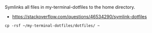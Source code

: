 Symlinks all files in my-terminal-dotfiles to the home directory.

- https://stackoverflow.com/questions/46534290/symlink-dotfiles

```
cp -rsf ~/my-terminal-dotfiles/dotfiles/ ~
```

